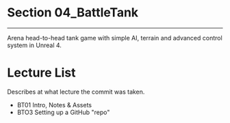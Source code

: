 # Section 04_BattleTank

***

Arena head-to-head tank game with simple AI, terrain and advanced control system in Unreal 4.

# Lecture List
Describes at what lecture the commit was taken.
* BT01 Intro, Notes & Assets
* BTO3 Setting up a GitHub "repo"